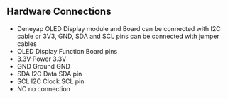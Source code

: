 ## Hardware Connections
- Deneyap OLED Display module and Board can be connected with I2C cable
or 3V3, GND, SDA and SCL pins can be connected with jumper cables
- OLED Display	Function	Board pins
- 3.3V	Power	3.3V
- GND	Ground	GND
- SDA	I2C Data	SDA pin
- SCL	I2C Clock	SCL pin
- NC	no connection	